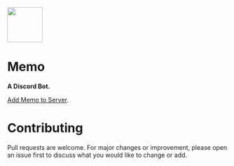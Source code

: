 <img src="https://raw.githubusercontent.com/sijey-praveen/Memo/0aa1fcf7b34811ac4169929235cc13d2a208b7a8/VisualElements/VisualElements_512.svg" width="80px">

# Memo
**A Discord Bot.**

<a href="https://discord.com/api/oauth2/authorize?client_id=840227498603315260&permissions=8&scope=bot">Add Memo to Server</a>.

# Contributing
Pull requests are welcome. For major changes or improvement, please open an issue first to discuss what you would like to change or add. 
